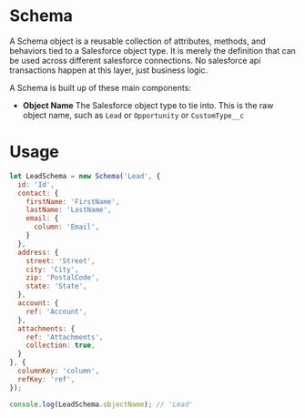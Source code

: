 # Schema

A Schema object is a reusable collection of attributes, methods, and behaviors
tied to a Salesforce object type. It is merely the definition that can be used
across different salesforce connections. No salesforce api transactions happen
at this layer, just business logic.

A Schema is built up of these main components:

* **Object Name** The Salesforce object type to tie into. This is the raw object
  name, such as `Lead` or `Opportunity` or `CustomType__c`

# Usage

```js
let LeadSchema = new Schema('Lead', {
  id: 'Id',
  contact: {
    firstName: 'FirstName',
    lastName: 'LastName',
    email: {
      column: 'Email',
    }
  },
  address: {
    street: 'Street',
    city: 'City',
    zip: 'PostalCode',
    state: 'State',
  },
  account: {
    ref: 'Account',
  },
  attachments: {
    ref: 'Attachments',
    collection: true,
  }
}, {
  columnKey: 'column',
  refKey: 'ref',
});

console.log(LeadSchema.objectName); // 'Lead'
```
